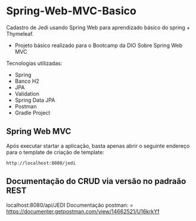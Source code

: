 # Spring-Web-MVC-Basico
Cadastro de Jedi usando Spring Web para aprendizado básico do spring + Thymeleaf. 

+ Projeto básico realizado para o Bootcamp da DIO Sobre Spring Web MVC

Tecnologias utilizadas:

* Spring 
* Banco H2
* JPA
* Validation
* Spring Data JPA
* Postman
* Gradle Project

## Spring Web MVC
Após executar startar a aplicação, basta apenas abrir o seguinte endereço para o template de criação de template:

```
http://localhost:8080/jedi
```

## Documentação do CRUD via versão no padraão REST
localhost:8080/api/JEDI
Documentação postman: = https://documenter.getpostman.com/view/14662521/U16krkYf

